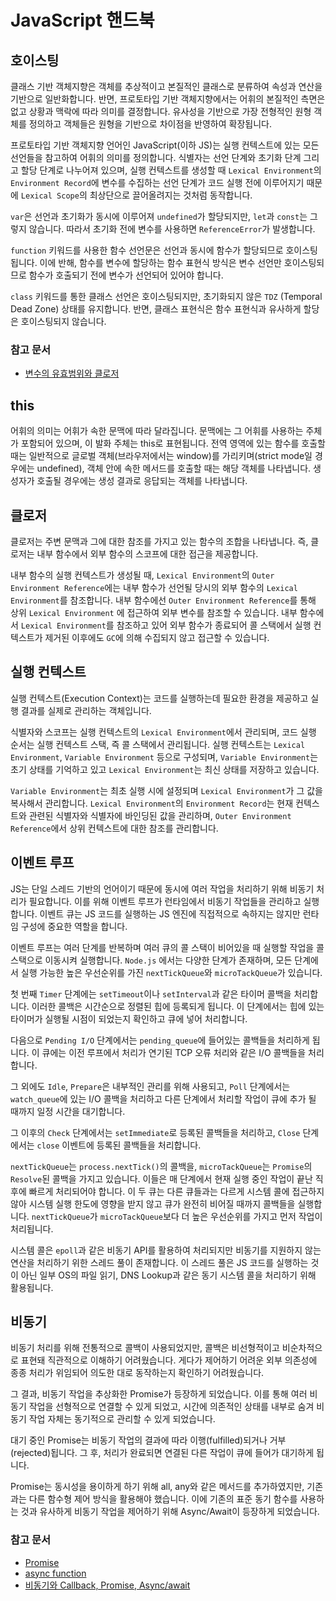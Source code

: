 # JavaScript 핸드북

## 호이스팅

클래스 기반 객체지향은 객체를 추상적이고 본질적인 클래스로 분류하여 속성과 연산을 기반으로 일반화합니다. 반면, 프로토타입 기반 객체지향에서는 어휘의 본질적인 측면은 없고 상황과 맥락에 따라 의미를 결정합니다. 유사성을 기반으로 가장 전형적인 원형 객체를 정의하고 객체들은 원형을 기반으로 차이점을 반영하여 확장됩니다.

프로토타입 기반 객체지향 언어인 JavaScript(이하 JS)는 실행 컨텍스트에 있는 모든 선언들을 참고하여 어휘의 의미를 정의합니다. 식별자는 선언 단계와 초기화 단계 그리고 할당 단계로 나누어져 있으며, 실행 컨텍스트를 생성할 때 `Lexical Environment`의 `Environment Record`에 변수를 수집하는 선언 단계가 코드 실행 전에 이루어지기 때문에 `Lexical Scope`의 최상단으로 끌어올려지는 것처럼 동작합니다.

`var`은 선언과 초기화가 동시에 이루어져 `undefined`가 할당되지만, `let`과 `const`는 그렇지 않습니다. 따라서 초기화 전에 변수를 사용하면 `ReferenceError`가 발생합니다.

`function` 키워드를 사용한 함수 선언문은 선언과 동시에 함수가 할당되므로 호이스팅됩니다. 이에 반해, 함수를 변수에 할당하는 함수 표현식 방식은 변수 선언만 호이스팅되므로 함수가 호출되기 전에 변수가 선언되어 있어야 합니다.

`class` 키워드를 통한 클래스 선언은 호이스팅되지만, 초기화되지 않은 `TDZ` (Temporal Dead Zone) 상태를 유지합니다. 반면, 클래스 표현식은 함수 표현식과 유사하게 할당은 호이스팅되지 않습니다.

### 참고 문서

- [변수의 유효범위와 클로저](https://ko.javascript.info/closure)

## this

어휘의 의미는 어휘가 속한 문맥에 따라 달라집니다. 문맥에는 그 어휘를 사용하는 주체가 포함되어 있으며, 이 발화 주체는 this로 표현됩니다. 전역 영역에 있는 함수를 호출할 때는 일반적으로 글로벌 객체(브라우저에서는 window)를 가리키며(strict mode일 경우에는 undefined), 객체 안에 속한 메서드를 호출할 때는 해당 객체를 나타냅니다. 생성자가 호출될 경우에는 생성 결과로 응답되는 객체를 나타냅니다.

## 클로저

클로저는 주변 문맥과 그에 대한 참조를 가지고 있는 함수의 조합을 나타냅니다. 즉, 클로저는 내부 함수에서 외부 함수의 스코프에 대한 접근을 제공합니다. 

내부 함수의 실행 컨텍스트가 생성될 때, `Lexical Environment`의 `Outer Environment Reference`에는 내부 함수가 선언될 당시의 외부 함수의 `Lexical Environment`를 참조합니다. 내부 함수에선 `Outer Environment Reference`를 통해 상위 `Lexical Environment` 에 접근하여 외부 변수를 참조할 수 있습니다. 내부 함수에서 `Lexical Environment`를 참조하고 있어 외부 함수가 종료되어 콜 스택에서 실행 컨텍스트가 제거된 이후에도 `GC`에 의해 수집되지 않고 접근할 수 있습니다.

## 실행 컨텍스트

실행 컨텍스트(Execution Context)는 코드를 실행하는데 필요한 환경을 제공하고 실행 결과를 실제로 관리하는 객체입니다. 

식별자와 스코프는 실행 컨텍스트의 `Lexical Environment`에서 관리되며, 코드 실행 순서는 실행 컨텍스트 스택, 즉 콜 스택에서 관리됩니다. 실행 컨텍스트는 `Lexical Environment`, `Variable Environment` 등으로 구성되며, `Variable Environment`는 초기 상태를 기억하고 있고 `Lexical Environment`는 최신 상태를 저장하고 있습니다. 

`Variable Environment`는 최초 실행 시에 설정되며 `Lexical Environment`가 그 값을 복사해서 관리합니다. `Lexical Environment`의 `Environment Record`는 현재 컨텍스트와 관련된 식별자와 식별자에 바인딩된 값을 관리하며, `Outer Environment Reference`에서 상위 컨텍스트에 대한 참조를 관리합니다.

## 이벤트 루프

JS는 단일 스레드 기반의 언어이기 때문에 동시에 여러 작업을 처리하기 위해 비동기 처리가 필요합니다. 이를 위해 이벤트 루프가 런타임에서 비동기 작업들을 관리하고 실행합니다. 이벤트 큐는 JS 코드를 실행하는 JS 엔진에 직접적으로 속하지는 않지만 런타임 구성에 중요한 역할을 합니다.

이벤트 루프는 여러 단계를 반복하며 여러 큐의 콜 스택이 비어있을 때 실행할 작업을 콜 스택으로 이동시켜 실행합니다. `Node.js` 에서는 다양한 단계가 존재하며, 모든 단계에서 실행 가능한 높은 우선순위를 가진 `nextTickQueue`와 `microTackQueue`가 있습니다.

첫 번째 `Timer` 단계에는 `setTimeout`이나 `setInterval`과 같은 타이머 콜백을 처리합니다. 이러한 콜백은 시간순으로 정렬된 힙에 등록되게 됩니다. 이 단계에서는 힙에 있는 타이머가 실행될 시점이 되었는지 확인하고 큐에 넣어 처리합니다.

다음으로 `Pending I/O` 단계에서는 `pending_queue`에 들어있는 콜백들을 처리하게 됩니다. 이 큐에는 이전 루프에서 처리가 연기된 TCP 오류 처리와 같은 I/O 콜백들을 처리합니다.

그 외에도 `Idle`, `Prepare`은 내부적인 관리를 위해 사용되고, `Poll` 단계에서는 `watch_queue`에 있는 I/O 콜백을 처리하고 다른 단계에서 처리할 작업이 큐에 추가 될 때까지 일정 시간을 대기합니다.

그 이후의 `Check` 단계에서는 `setImmediate`로 등록된 콜백들을 처리하고, `Close` 단계에서는 `close` 이벤트에 등록된 콜백들을 처리합니다.

`nextTickQueue`는 `process.nextTick()`의 콜백을, `microTackQueue`는 `Promise`의 `Resolve`된 콜백을 가지고 있습니다. 이들은 매 단계에서 현재 실행 중인 작업이 끝난 직후에 빠르게 처리되어야 합니다. 이 두 큐는 다른 큐들과는 다르게 시스템 콜에 접근하지 않아 시스템 실행 한도에 영향을 받지 않고 큐가 완전히 비어질 때까지 콜백들을 실행합니다. `nextTickQueue`가 `microTackQueue`보다 더 높은 우선순위를 가지고 먼저 작업이 처리됩니다.

시스템 콜은 `epoll`과 같은 비동기 API를 활용하여 처리되지만 비동기를 지원하지 않는 연산을 처리하기 위한 스레드 풀이 존재합니다. 이 스레드 풀은 JS 코드를 실행하는 것이 아닌 일부 OS의 파일 읽기, DNS Lookup과 같은 동기 시스템 콜을 처리하기 위해 활용됩니다.

## 비동기

비동기 처리를 위해 전통적으로 콜백이 사용되었지만, 콜백은 비선형적이고 비순차적으로 표현돼 직관적으로 이해하기 어려웠습니다. 게다가 제어하기 어려운 외부 의존성에 종종 처리가 위임되어 의도한 대로 동작하는지 확인하기 어려웠습니다.

그 결과, 비동기 작업을 추상화한 Promise가 등장하게 되었습니다. 이를 통해 여러 비동기 작업을 선형적으로 연결할 수 있게 되었고, 시간에 의존적인 상태를 내부로 숨겨 비동기 작업 자체는 동기적으로 관리할 수 있게 되었습니다.

대기 중인 Promise는 비동기 작업의 결과에 따라 이행(fulfilled)되거나 거부(rejected)됩니다. 그 후, 처리가 완료되면 연결된 다른 작업이 큐에 들어가 대기하게 됩니다.

Promise는 동시성을 용이하게 하기 위해 all, any와 같은 메서드를 추가하였지만, 기존과는 다른 함수형 제어 방식을 활용해야 했습니다. 이에 기존의 표준 동기 함수를 사용하는 것과 유사하게 비동기 작업을 제어하기 위해 Async/Await이 등장하게 되었습니다.

### 참고 문서

- [Promise](https://developer.mozilla.org/ko/docs/Web/JavaScript/Reference/Global_Objects/Promise)
- [async function](https://developer.mozilla.org/ko/docs/Web/JavaScript/Reference/Statements/async_function)
- [비동기와 Callback, Promise, Async/await](https://wonsss.github.io/javascript/async-callback-promise)